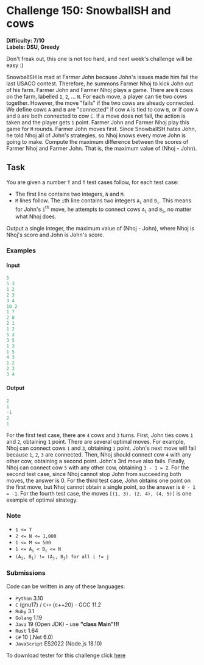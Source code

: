 # Challenge 150: SnowballSH and cows

**Difficulty: 7/10  
Labels: DSU, Greedy**

Don't freak out, this one is not too hard, and next week's challenge will be easy :)

SnowballSH is mad at Farmer John because John's issues made him fail the last USACO contest. Therefore, he summons Farmer Nhoj to kick John out of his farm.
Farmer John and Farmer Nhoj plays a game. There are `N` cows on the farm, labelled `1`, `2`, ... `N`. For each move, a player can tie two cows together. However, the move "fails" if the two cows are already connected. We define cows `A` and `B` are "connected" if cow `A` is tied to cow `B`, or if cow `A` and `B` are both connected to cow `C`. If a move does not fail, the action is taken and the player gets `1` point.
Farmer John and Farmer Nhoj play this game for `M` rounds. Farmer John moves first. Since SnowballSH hates John, he told Nhoj all of John's strategies, so Nhoj knows every move John is going to make.
Compute the maximum difference between the scores of Farmer Nhoj and Farmer John. That is, the maximum value of (Nhoj - John).

## Task

You are given a number `T` and `T` test cases follow, for each test case:

- The first line contains two integers, `N` and `M`.
- `M` lines follow. The `i`th line contains two integers `A`<sub>`i`</sub> and `B`<sub>`i`</sub>. This means for John's `i`<sup>th</sup> move, he attempts to connect cows `A`<sub>`i`</sub> and `B`<sub>`i`</sub>, no matter what Nhoj does.

Output a single integer, the maximum value of (Nhoj - John), where Nhoj is Nhoj's score and John is John's score.

### Examples

#### Input

```rust
5
5 3
1 2
2 3
3 4
10 2
1 7
2 8
2 1
1 2
5 3
3 5
1 3
1 5
4 3
1 2
2 3
3 4
```

#### Output

```rust
2
1
-1
2
1
```

For the first test case, there are `4` cows and `3` turns.
First, John ties cows `1` and `2`, obtaining `1` point. There are several optimal moves. For example, Nhoj can connect cows `1` and `3`, obtaining `1` point. John's next move will fail because `1`, `2`, `3` are connected. Then, Nhoj should connect cow `4` with any other cow, obtaining a second point. John's 3rd move also fails. Finally, Nhoj can connect cow `5` with any other cow, obtaining `3 - 1 = 2`.
For the second test case, since Nhoj cannot stop John from succeeding both moves, the answer is 0.
For the third test case, John obtains one point on the first move, but Nhoj cannot obtain a single point, so the answer is `0 - 1 = -1`.
For the fourth test case, the moves `[(1, 3), (2, 4), (4, 5)]` is one example of optimal strategy.

### Note

- `1 <= T`
- `2 <= N <= 1,000`
- `1 <= M <= 500`
- `1 <= A`<sub>`i`</sub>` < B`<sub>`i`</sub>` <= N`
- `(A`<sub>`i`</sub>`, B`<sub>`i`</sub>`) != (A`<sub>`j`</sub>`, B`<sub>`j`</sub>`) for all i != j`

### Submissions

Code can be written in any of these languages:

- `Python` 3.10
- `C` (gnu17) / `C++` (c++20) - GCC 11.2
- `Ruby` 3.1
- `Golang` 1.19
- `Java` 19 (Open JDK) - use **"class Main"!!!**
- `Rust` 1.64
- `C#` 10 (.Net 6.0)
- `JavaScript` ES2022 (Node.js 18.10)

To download tester for this challenge click [here](https://downgit.github.io/#/home?url=https://github.com/Pomroka/PreviousChallenges/tree/main/Challenge_150)
